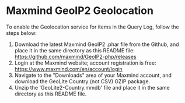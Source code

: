 # Maxmind GeoIP2 Geolocation

To enable the Geolocation service for items in the Query Log, follow the steps below:

1. Download the latest Maxmind GeoIP2 .phar file from the Github, and place it in the same directory as this README file: https://github.com/maxmind/GeoIP2-php/releases
2. Login at the Maxmind website; account registration is free: https://www.maxmind.com/en/account/login
3. Navigate to the "Downloads" area of your Maxmind account, and download the GeoLite Country (not CSV) GZIP package.
4. Unzip the 'GeoLite2-Country.mmdb' file and place it in the same directory as this README file.
